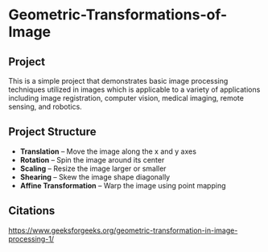 # Geometric-Transformations-of-Image

## Project
This is a simple project that demonstrates basic image processing techniques utilized in images which is applicable to a variety of applications including image registration, computer vision, medical imaging, remote sensing, and robotics. 

## Project Structure

- **Translation** – Move the image along the x and y axes  
- **Rotation** – Spin the image around its center  
- **Scaling** – Resize the image larger or smaller  
- **Shearing** – Skew the image shape diagonally  
- **Affine Transformation** – Warp the image using point mapping  


## Citations

https://www.geeksforgeeks.org/geometric-transformation-in-image-processing-1/
